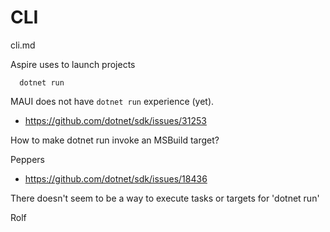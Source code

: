 # CLI

cli.md

Aspire uses to launch projects

```
  dotnet run
```

MAUI does not have `dotnet run` experience (yet).

*  https://github.com/dotnet/sdk/issues/31253

  How to make dotnet run invoke an MSBuild target?

  Peppers

*  https://github.com/dotnet/sdk/issues/18436

  There doesn't seem to be a way to execute tasks or targets for 'dotnet run'

  Rolf

